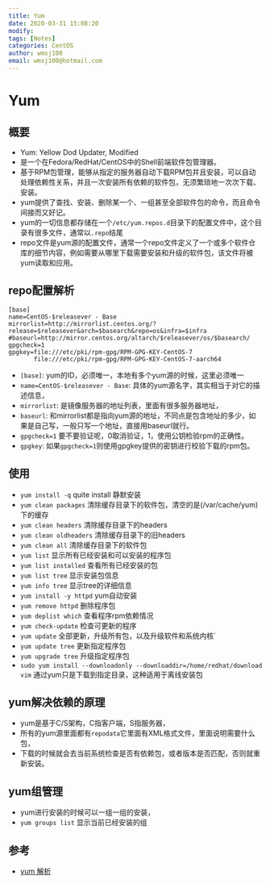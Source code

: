 ```yaml
---
title: Yum
date: 2020-03-31 15:08:20
modify: 
tags: [Notes]
categories: CentOS
author: wmsj100
email: wmsj100@hotmail.com
---
```


# Yum

## 概要

- Yum: Yellow Dod Updater, Modified
- 是一个在Fedora/RedHat/CentOS中的Shell前端软件包管理器。
- 基于RPM包管理，能够从指定的服务器自动下载RPM包并且安装，可以自动处理依赖性关系，并且一次安装所有依赖的软件包，无须繁琐地一次次下载、安装。
- yum提供了查找、安装、删除某一个、一组甚至全部软件包的命令，而且命令间接而又好记。
- yum的一切信息都存储在一个`/etc/yum.repos.d`目录下的配置文件中，这个目录有很多文件，通常以`.repo`结尾
- repo文件是yum源的配置文件，通常一个repo文件定义了一个或多个软件仓库的细节内容，例如需要从哪里下载需要安装和升级的软件包，该文件将被yum读取和应用。

## repo配置解析

```
[base]
name=CentOS-$releasever - Base
mirrorlist=http://mirrorlist.centos.org/?release=$releasever&arch=$basearch&repo=os&infra=$infra
#baseurl=http://mirror.centos.org/altarch/$releasever/os/$basearch/
gpgcheck=1
gpgkey=file:///etc/pki/rpm-gpg/RPM-GPG-KEY-CentOS-7
       file:///etc/pki/rpm-gpg/RPM-GPG-KEY-CentOS-7-aarch64
```

- `[base]`: yum的ID，必须唯一，本地有多个yum源的时候，这里必须唯一
- `name=CentOS-$releasever - Base`: 具体的yum源名字，其实相当于对它的描述信息，
- `mirrorlist`: 是镜像服务器的地址列表，里面有很多服务器地址，
- `baseurl`: 和mirrorlist都是指向yum源的地址，不同点是包含地址的多少，如果是自己写，一般只写一个地址，直接用baseurl就行。
- `gpgcheck=1` 要不要验证呢，0取消验证，1，使用公钥检验rpm的正确性。
- `gpgkey`: 如果`gpgcheck=1`则使用gpgkey提供的密钥进行校验下载的rpm包。

## 使用

- `yum install -q` quite install 静默安装
- `yum clean packages` 清除缓存目录下的软件包，清空的是(/var/cache/yum)下的缓存
- `yum clean headers` 清除缓存目录下的headers
- `yum clean oldheaders` 清除缓存目录下的旧headers
- `yum clean all` 清除缓存目录下的软件包
- `yum list` 显示所有已经安装和可以安装的程序包
- `yum list installed` 查看所有已经安装的包
- `yum list tree` 显示安装包信息
- `yum info tree` 显示tree的详细信息
- `yum install -y httpd` yum自动安装
- `yum remove httpd` 删除程序包
- `yum deplist which` 查看程序rpm依赖情况
- `yum check-update` 检查可更新的程序
- `yum update` 全部更新，升级所有包，以及升级软件和系统内核`
- `yum update tree` 更新指定程序包
- `yum upgrade tree` 升级指定程序包
- `sudo yum install --downloadonly --downloaddir=/home/redhat/download vim` 通过yum只是下载到指定目录，这种适用于离线安装包

## yum解决依赖的原理

- yum是基于C/S架构，C指客户端，S指服务器，
- 所有的yum源里面都有`repodata`它里面有XML格式文件，里面说明需要什么包，
- 下载的时候就会去当前系统检查是否有依赖包，或者版本是否匹配，否则就重新安装。

## yum组管理

- yum进行安装的时候可以一组一组的安装，
- `yum groups list` 显示当前已经安装的组

## 参考

- [yum 解析](https://www.cnblogs.com/liunaixu/p/10125487.html)
